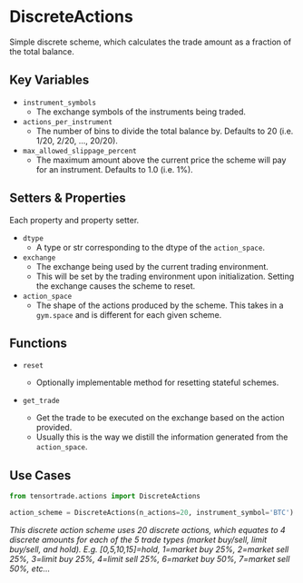 # DiscreteActions

Simple discrete scheme, which calculates the trade amount as a fraction of the total balance.

## Key Variables

- `instrument_symbols`
  - The exchange symbols of the instruments being traded.
- `actions_per_instrument`
  - The number of bins to divide the total balance by. Defaults to 20 (i.e. 1/20, 2/20, ..., 20/20).
- `max_allowed_slippage_percent`
  - The maximum amount above the current price the scheme will pay for an instrument. Defaults to 1.0 (i.e. 1%).

## Setters & Properties

Each property and property setter.

- `dtype`
  - A type or str corresponding to the dtype of the `action_space`.
- `exchange`
  - The exchange being used by the current trading environment.
  - This will be set by the trading environment upon initialization. Setting the exchange causes the scheme to reset.
- `action_space`
  - The shape of the actions produced by the scheme. This takes in a `gym.space` and is different for each given scheme.

## Functions

- `reset`
  - Optionally implementable method for resetting stateful schemes.
- `get_trade`

  - Get the trade to be executed on the exchange based on the action provided.
  - Usually this is the way we distill the information generated from the `action_space`.

## Use Cases

```py
from tensortrade.actions import DiscreteActions

action_scheme = DiscreteActions(n_actions=20, instrument_symbol='BTC')
```

_This discrete action scheme uses 20 discrete actions, which equates to 4 discrete amounts for each of the 5 trade types (market buy/sell, limit buy/sell, and hold). E.g. [0,5,10,15]=hold, 1=market buy 25%, 2=market sell 25%, 3=limit buy 25%, 4=limit sell 25%, 6=market buy 50%, 7=market sell 50%, etc…_
